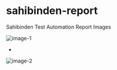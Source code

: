 # sahibinden-report

Sahibinden Test Automation Report Images

![image-1](https://drive.google.com/uc?export=view&id=1h0L2VdDpPfoErkT7FT0Z7uOFtrJOKDQH)

- 

![image-2](https://drive.google.com/uc?export=view&id=1Yfi71Q2LZzOTqDzsh3YsczQ39iEliDzL)
